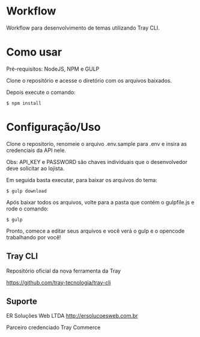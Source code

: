 # Workflow

Workflow para desenvolvimento de temas utilizando Tray CLI.

# Como usar

Pré-requisitos: NodeJS, NPM e GULP

Clone o repositório e acesse o diretório com os arquivos baixados.

Depois execute o comando:

```
$ npm install
```

# Configuração/Uso

Clone o repositorio, renomeie o arquivo .env.sample para .env e insira as credenciais da API nele.

Obs: API_KEY e PASSWORD são chaves individuais que o desenvolvedor deve solicitar ao lojista.

Em seguida basta executar, para baixar os arquivos do tema:

```
$ gulp download
```

Após baixar todos os arquivos, volte para a pasta que contém o gulpfile.js e rode o comando:

```
$ gulp
``` 

Pronto, comece a editar seus arquivos e você verá o gulp e o opencode trabalhando por você!

## Tray CLI

Repositório oficial da nova ferramenta da Tray

https://github.com/tray-tecnologia/tray-cli

## Suporte

ER Soluções Web LTDA 
http://ersolucoesweb.com.br

Parceiro credenciado Tray Commerce